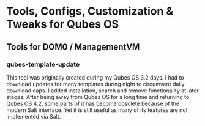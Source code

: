 # Tools, Configs, Customization & Tweaks for Qubes OS

## Tools for DOM0 / ManagementVM
### qubes-template-update
This tool was originally created during my Qubes OS 3.2 days. I had to download
updates for many templates during night to circumvent daily download caps.
I added installation, search and remove functionality at later stages. After
being away from Qubes OS for a long time and returning to Qubes OS 4.2, some
parts of it has become obsolete because of the modern Salt interface. Yet it is
still useful as many of its features are not implemented via Salt.

